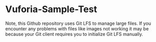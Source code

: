 # Vuforia-Sample-Test

Note, this Github repository uses Git LFS to manage large files. If you encounter any problems with files like images not working it may be because your Git client requires you to initialize Git LFS manually.
